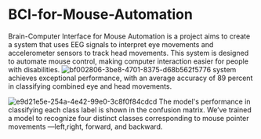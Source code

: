 # BCI-for-Mouse-Automation
Brain-Computer Interface for Mouse Automation is a project aims to create a system that uses EEG signals to interpret eye movements and accelerometer sensors to track head movements. This system is designed to automate mouse control, making computer interaction easier for people with disabilities.
![bf002806-3be8-4701-8375-d68b562f5776](https://github.com/Vaish20cs/BCI-for-Mouse-Automation/assets/120317784/2a985438-5c37-42a6-bb3d-4c2ac6348c6b)
system achieves exceptional performance, with an average accuracy of 89 percent in classifying combined eye and head movements.


![e9d21e5e-254a-4e42-99e0-3c8f0f84cdcd](https://github.com/Vaish20cs/BCI-for-Mouse-Automation/assets/120317784/ae87c089-acb2-426a-bca3-71e0826c7709)
The model's performance in classifying each class label is shown in the confusion matrix.
We’ve trained a model to recognize four distinct classes corresponding to mouse pointer movements —left,right, forward, and backward.
